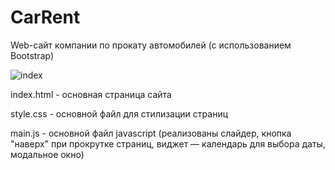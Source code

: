 # CarRent
Web-сайт компании по прокату автомобилей (с использованием Bootstrap)


![index](https://user-images.githubusercontent.com/96350991/146654751-40c16020-1ddb-4ada-9628-f302eb1ace94.jpg)


index.html - основная страница сайта


style.css - основной файл для стилизации страниц


main.js - основной файл javascript (реализованы слайдер, кнопка "наверх" при прокрутке страниц, виджет — календарь для выбора даты, модальное окно)
